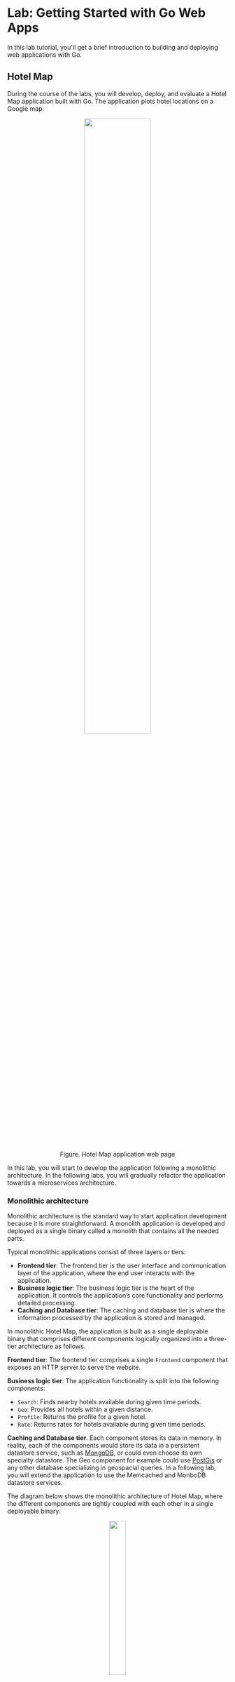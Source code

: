 # Lab: Getting Started with Go Web Apps

In this lab tutorial, you'll get a brief introduction to building and deploying web applications with Go.

## Hotel Map

During the course of the labs, you will develop, deploy, and evaluate a Hotel Map application built with Go. The application plots hotel locations on a Google map:

<figure>
  <p align="center"><img src="figures/hotel-map.png" width="60%"></p>
  <figcaption><p align="center">Figure. Hotel Map application web page</p></figcaption>
</figure>

In this lab, you will start to develop the application following a monolithic architecture. In the following labs, you will gradually refactor the application towards a microservices architecture.

### Monolithic architecture 

Monolithic architecture is the standard way to start application development because it is more straightforward. A monolith application is developed and deployed as a single binary called a monolith that contains all the needed parts.

Typical monolithic applications consist of three layers or tiers: 
- **Frontend tier**: The frontend tier is the user interface and communication layer of the application, where the end user interacts with the application.
- **Business logic tier**: The business logic tier is the heart of the application. It controls the application’s core functionality and performs detailed processing. 
- **Caching and Database tier**: The caching and database tier is where the information processed by the application is stored and managed. 

In monolithic Hotel Map, the application is built as a single deployable binary that comprises different components logically organized into a three-tier architecture as follows.

**Frontend tier**: The frontend tier comprises a single `Frontend` component that exposes an HTTP server to serve the website. 

**Business logic tier**: The application functionality is split into the following components:
- `Search`: Finds nearby hotels available during given time periods.
- `Geo`: Provides all hotels within a given distance.
- `Profile`: Returns the profile for a given hotel.
- `Rate`: Returns rates for hotels available during given time periods.

**Caching and Database tier**. Each component stores its data in memory. In reality, each of the components would store its data in a persistent datastore service, such as [MongoDB](https://www.mongodb.com/), or could even choose its own specialty datastore. The Geo component for example could use [PostGis](https://postgis.net/) or any other database specializing in geospacial queries. In a following lab, you will extend the application to use the Memcached and MonboDB datastore services. 

The diagram below shows the monolithic architecture of Hotel Map, where the different components are tightly coupled with each other in a single deployable binary.

<figure>
  <p align="center"><img src="figures/app-structure-monolith.png" width="30%"></p>
  <figcaption><p align="center">Figure. Hotel Map monolithic architecture.  </p></figcaption>
</figure>

The diagram below shows the above components logically organized into three tiers. The diagram shows the interactions between the different components, with the dotted arrows showing local function calls between components.

<figure>
  <p align="center"><img src="figures/app-structure-monolith-three-tiers.png" width="60%"></p>
  <figcaption><p align="center">Figure. Hotel Map monolithic architecture logically organized into three tiers.  </p></figcaption>
</figure>


### Microservices architecture

Microservices are small services that comply with the single responsibility principle (SRP), and they can therefore be scaled and deployed independently. Each service is focused only on one functionality. 

The diagram below shows the microservices architecture of Hotel Map, where each each component runs as a separate microservice. The diagram shows the different microservices logically organized into a three-tier architecture. The diagram also shows the interactions between the different microservices, with the solid arrows showing network communication between microservices.

<figure>
  <p align="center"><img src="figures/app-structure-microservices.png" width="60%"></p>
  <figcaption><p align="center">Figure. Hotel Map microservices architecture logically organized into three tiers.</p></figcaption>
</figure>

## Introducing the net/http Package

Go is fantastic for building web applications of all shapes and sizes. This is partly due to the fantastic work that has been put into making the standard library clean, consistent, and easy to use.

Perhaps one of the most important packages for any budding Go web developer is the `net/http` package. This package allows you to build HTTP servers in Go with its powerful compositional constructs. Before we start coding, let's do an extremely quick overview of HTTP.

### HTTP Basics

When we talk about building web applications, we usually mean that we are building HTTP servers. HTTP is a protocol that was originally designed to transport HTML documents from a server to a client web browser. Today, HTTP is used to transport a whole lot more than HTML.

<figure>
  <p align="center"><img src="figures/http_diagram.png" width="60%"></p>
  <figcaption><p align="center">Figure. HTTP request/response</p></figcaption>
</figure>

The important thing to notice in this diagram is the two points of interaction between the *Server* and the *Browser*. The Browser makes an HTTP request with some information, the Server then processes that request and returns a Response.

This pattern of request-response is one of the key focal points in building web applications in Go. In fact, the `net/http` package's most important piece is the `http.Handler` Interface.

### The http.Handler Interface

As you become more familiar with Go, you will notice how much of an impact interfaces make in the design of your programs. The `net/http` interface encapsulates the request-response pattern in one method:

```
type Handler interface {
    ServeHTTP(ResponseWriter, *Request)
}
```

Implementors of this interface are expected to inspect and process data coming from the `http.Request` object and write out a response to the `http.ResponseWriter` object.

The `http.ResponseWriter` interface looks like this:

```
type ResponseWriter interface {
    Header() Header
    Write([]byte) (int, error)
    WriteHeader(int)
}
```

### Composing Web Services

Because much of the `net/http` package is built off of well defined interface types, we can (and are expected to) build our web applications with composition in mind. Each `http.Handler` implementation can be thought of as its own web server.


### Hello world HTTP server example

Here's a full working example of a simple web server:

Create a `hello.go` with our typical go boilerplate and add the following code:

```
package main

import (
    "fmt"
    "log"
    "net/http"
)

func main() {
    http.HandleFunc("/", handler)
    log.Fatal(http.ListenAndServe(":8080", nil))
}

func handler(w http.ResponseWriter, r *http.Request) {
    fmt.Fprintf(w, "Hello, %s!", r.URL.Path[1:])
}
```

The main function begins with a call to `http.HandleFunc`, which tells the http package to handle all requests to the web root (`"/"`) with handler.

It then calls `http.ListenAndServe`, specifying that it should listen on port 8080 on any interface (`":8080"`). (Don't worry about its second parameter, nil, for now.) This function will block until the program is terminated.

`ListenAndServe` always returns an error, since it only returns when an unexpected error occurs. In order to log that error we wrap the function call with log.Fatal.

The function handler is of the type `http.HandlerFunc`. It takes an `http.ResponseWriter` and an `http.Request` as its arguments.

An `http.ResponseWriter` value assembles the HTTP server's response; by writing to it, we send data to the HTTP client.

An `http.Request` is a data structure that represents the client HTTP request. r.URL.Path is the path component of the request URL. The trailing `[1:]` means "create a sub-slice of Path from the 1st character to the end." This drops the leading "/" from the path name.

Let's build and run our hello web program:

```
go build
./hello
```

If you visit the URL:

```
http://localhost:8080/world
```

the program would present a page containing:

```
Hello, world!
```

## Creating the Hotel Map Web App

Now that we are done going over the basics of HTTP, let's create the Hotel Map web application in Go. We already provide you with a partial implementation, which you will complete over the course of this tutorial.

Please change your working directory to the directory that contains the partial implementation
like so:

```
$ cd labs/05-hotelapp/hotelapp
```

The application directory structure follows the [Standard Go Project Layout](https://github.com/golang-standards/project-layout). It's not an official standard defined by the core Go dev team; however, it is a set of common historical and emerging project layout patterns in the Go ecosystem. 
- `/cmd`: Contains the main application for this project. The directory name for each application matches the name of the executable we want to have. In our case, the directory name is `mono` (for monolith).
- `/internal`: Contains the private application and library code. This is the code you don't want others importing in their applications or libraries. In our case, the directory contains the code of the five components. 
- `/pkg`: Contains library code that's ok to use by external applications
- `/test`: Contains additional external test apps and test data. In our case, the directory contains the hotep map data.
- `/tools`: Contains supporting tools for the project. 

### HTML Form

For starters, we will need a basic HTML form for plotting the hotel locations on an OpenLayers Map. 

Put this HTML into a file named `index.html` in the "public" folder of our application: ```internal/frontend/static/index.html```

```html
<!DOCTYPE html>
<html lang="en">
<head>
  <meta charset="UTF-8">
  <meta name="viewport" content="width=device-width, initial-scale=1.0">
  <title>Hotels</title>
  <link rel="stylesheet" href="https://cdn.jsdelivr.net/gh/openlayers/openlayers.github.io@master/en/v6.2.1/css/ol.css" type="text/css">
  <style>
    #map {
      width: 100%;
      height: 400px;
    }
    .tooltip {
      position: absolute;
      background-color: rgba(255, 255, 255, 0.8);
      padding: 4px;
      border-radius: 4px;
      box-shadow: 0 2px 4px rgba(0, 0, 0, 0.1);
      pointer-events: none;
      width: 200px; /* Set the width as needed */
    }    
  </style>
</head>
<body>
  <div id="map"></div>

  <div id="tooltip" class="tooltip"></div>

  <script src="https://cdn.jsdelivr.net/gh/openlayers/openlayers.github.io@master/en/v6.2.1/build/ol.js"></script>
  <script>
    // Calculate the center of the area to zoom into
    // using San Francisco center coordinates
    var centerCoordinates = [-122.4005,37.7854]; 
    var center = ol.proj.fromLonLat(centerCoordinates);

    // Create a vector source with a URL to the GeoJSON file containing points
    var vectorSource = new ol.source.Vector({
      url: "/hotels?inDate=2015-04-09&outDate=2015-04-10&lat=37.7749&lon=-122.4194",
      format: new ol.format.GeoJSON(),
    });

    // Define the style for the points (red color)
    var style = new ol.style.Style({
      image: new ol.style.Circle({
        radius: 6,
        fill: new ol.style.Fill({ color: 'red' }),
        stroke: new ol.style.Stroke({ color: 'white', width: 2 }),
      }),
    });

    // Create a vector layer
    var vectorLayer = new ol.layer.Vector({
      source: vectorSource,
      style: style
    });

    // Create a map
    var map = new ol.Map({
      target: 'map',
      layers: [
        new ol.layer.Tile({
          source: new ol.source.OSM(),
        }),
        vectorLayer,
      ],
      view: new ol.View({
        center: center, // Center the map at the equator and prime meridian
        zoom: 12, // Initial zoom level
      }),
    });

    // Add a tooltip overlay
    var tooltip = new ol.Overlay({
      element: document.getElementById('tooltip'),
      offset: [10, 0],
      positioning: 'bottom-left',
    });
    map.addOverlay(tooltip);

    // Show tooltip on pointer move
    map.on('pointermove', function (event) {
      var feature = map.forEachFeatureAtPixel(event.pixel, function (feature) {
        return feature;
      });
      if (feature) {
        var properties = feature.getProperties();
        var content = properties['name'] + '<br>';
        content += properties['phone_number'] + '<br>';
        tooltip.setPosition(event.coordinate);
        tooltip.getElement().innerHTML = content;        
        tooltip.getElement().style.display = 'block';
      } else {
        tooltip.getElement().style.display = 'none';
      }
    });

    // Hide tooltip on map click
    map.on('click', function () {
      tooltip.getElement().style.display = 'none';
    });    
  </script>
</body>
</html>
```

This HTML document uses the Google Maps JavaScript API to display a map centered on San Francisco, CA and plot on that map available hotels. The HTML constructs a `Map` object and uses the `loadGeoJSON()` method, which takes a URL to a GeoJSON file, to load geospatial data into the map data layer.
GeoJSON is a common standard for sharing geospatial data on the internet.
The URL points to the `/hotel` API method of the Hotel Map service, which returns a GeoJSON document that encodes the locations of available hotels in a given time period.
https://developers.google.com/maps/documentation/javascript/datalayer

### The "/hotels" route

You will now implement the code to handle the `/hotels` route and serve the public index.html file.

In internal/frontend/frontend.go, fill in the `Run` function so that it looks like the following:

```
func (s *Frontend) Run() error {
  mux := http.NewServeMux()
  mux.Handle("/", http.FileServer(http.Dir("internal/frontend/static")))
  mux.Handle("/hotels", http.HandlerFunc(s.searchHandler))

  log.Printf("Start Frontend server. Addr: %s:%d\n", s.addr, s.port)
  return http.ListenAndServe(fmt.Sprintf(":%d", s.port), mux)
}
```

This code is very similar to the simple hello world web server you implemented above. In this code, we are using the `mux.Handle` method to define some simple routing for our application. It is important to note that calling `mux.Handle` on the "/" pattern will act as a catch-all route, so we define that route last. 
The `http.FileServer` function builds an `http.Handler` that will serve an entire directory of files and figure out which file to serve based on the request path. We told the FileServer to serve the application "public" folder specifying the path relative to the current working directory with `http.Dir("internal/frontend/static")`.
Finally, it calls `http.ListenAndServe` to start the server, specifying that the server should listen on a given `port`.

Next, you will implement the searchHandler. In internal/frontend/frontend.go, fill in the `searchHandler` function so that it looks like the following:

```go
func (s *Frontend) searchHandler(w http.ResponseWriter, r *http.Request) {
	w.Header().Set("Access-Control-Allow-Origin", "*")

	// in/out dates from query params
	inDate, outDate := r.URL.Query().Get("inDate"), r.URL.Query().Get("outDate")
	if inDate == "" || outDate == "" {
		http.Error(w, "Please specify inDate/outDate params", http.StatusBadRequest)
		return
	}

	// lan/lon from query params
	sLat, sLon := r.URL.Query().Get("lat"), r.URL.Query().Get("lon")
	if sLat == "" || sLon == "" {
		http.Error(w, "Please specify location params", http.StatusBadRequest)
		return
	}

	Lat, _ := strconv.ParseFloat(sLat, 32)
	lat := float32(Lat)
	Lon, _ := strconv.ParseFloat(sLon, 32)
	lon := float32(Lon)

	log.Infof("searchHandler [lat: %v, lon: %v, inDate: %v, outDate: %v]", lat, lon, inDate, outDate)
	// search for best hotels
	searchResp, err := s.search.Nearby(&search.NearbyRequest{
		Lat:     lat,
		Lon:     lon,
		InDate:  inDate,
		OutDate: outDate,
	})
	if err != nil {
		http.Error(w, err.Error(), http.StatusInternalServerError)
		return
	}

	// grab locale from query params or default to en
	locale := r.URL.Query().Get("locale")
	if locale == "" {
		locale = "en"
	}

	// hotel profiles
	profileResp, err := s.profile.GetProfiles(&profile.Request{
		HotelIds: searchResp.HotelIds,
		Locale:   locale,
	})
	if err != nil {
		log.Error("SearchHandler GetProfiles failed")
		http.Error(w, err.Error(), http.StatusInternalServerError)
		return
	}

	json.NewEncoder(w).Encode(geoJSONResponse(profileResp.Hotels))
}
```

Let's break it down into smaller pieces to get a better idea of what is going on.

The `searchHandler` function handler implements the standard `http.HandlerFunc` interface. It takes an `http.ResponseWriter` and an `http.Request` as its arguments. An `http.ResponseWriter` value assembles the HTTP server's response; by writing to it, we send data to the HTTP client. An `http.Request` is a data structure that represents the client HTTP request. 

```go
func (s *Frontend) searchHandler(w http.ResponseWriter, r *http.Request)
```

It is very common to get input from the `http.Request` object that the `http.HandlerFunc` receives as an argument. Some examples of input are the r.Header, r.Body, and r.URL members. In our case, we use the `r.URL` to extract certain predefined query parameters from the request URL in order to read the values.

We then use the rest of the web app components to find nearby hotels and construct a response that includes the profiles of those hotels. We use a helper function `geoJSONResponse` to encode the locations of the hotels into a GeoJSON document. We finalize the request by writing it out to our `http.ResponseWriter`. Notice that we don't explicitly send a response code. If we write out to the response without a code, the `net/http` package will assume that the response is a `200` OK. This means that if something did happen to go wrong, we should set the response code via the `w.WriteHeader()` method or `http.Error` method.

And that is all you need to be able to generate a service in Go. It is a surprisingly small amount of code for the amount of heavy lifting it does. 

## Building 

Having completed the implementation of our Hotel Map app, we are now ready to build and run our app. For this lab tutorial, we will do a single node deployment. 

Build the Hotel Map service:

```
$ go mod init github.com/ucy-coast/hotel-app
$ go mod tidy
$ go build -tags memdb ./cmd/...
```

Run the Hotel Map application:

```
$ ./mono
```

## Testing

Test the Hotel Map by visiting the URL: 

```
http://<node0-public>:8080
```

where you replace `<node0-public>` with the public DNS of `node0`, which you can get from the CloudLab dashboard.

The application should present a web page that plots hotel locations on a Google map:

<figure>
  <p align="center"><img src="figures/hotel-map.png" width="60%"></p>
  <figcaption><p align="center">Figure. Hotel Map application web page</p></figcaption>
</figure>

As another test, you can try sending a search query directly to the web application:

```
http://<node0-public>:8080/hotels?inDate=2015-04-09&outDate=2015-04-10&lat=37.7749&lon=-122.4194
```

The web application should respond with a JSON document that lists the hotels available during the given time period.

```json
{"features":[{"geometry":{"coordinates":[-122.4005,37.7854],"type":"Point"},"id":"2","properties":{"name":"W San Francisco","phone_number":"(415) 777-5300"},"type":"Feature"},{"geometry":{"coordinates":[-122.4112,37.7867],"type":"Point"},"id":"1","properties":{"name":"Clift Hotel","phone_number":"(415) 775-4700"},"type":"Feature"},{"geometry":{"coordinates":[-122.4071,37.7834],"type":"Point"},"id":"3","properties":{"name":"Hotel Zetta","phone_number":"(415) 543-8555"},"type":"Feature"}],"type":"FeatureCollection"}
```

## Benchmarking

Having established that our web app is running correctly, we will now evaluate its performance using a synthetic workload. We will use a workload generator based on the [wrk2](https://github.com/giltene/wrk2) HTTP benchmarking tool.

The workload generator is an open-loop load generator; requests are sent out according to the schedule no matter what.

Let's build our workload generator. Open another terminal session to `node0`, change into the web app root directory, and run the following commands to build the benchmarking tool:

```
$ sudo apt-get install -y luarocks
$ sudo luarocks install luasocket
```

```
$ cd wrk2
$ make
```

```
./wrk -t2 -c100 -d30s -R2000 -L -s ./scripts/hotel-reservation/mixed-workload_type_1.lua http://127.0.0.1:8080
```

This runs a benchmark for 30 seconds, using 2 threads, keeping 100 HTTP connections open, and a constant throughput of 2000 requests per second (total, across all connections combined).

Output:

```
Running 30s test @ http://127.0.0.1:8080/index.html
  2 threads and 100 connections
  Thread calibration: mean lat.: 0.188ms, rate sampling interval: 10ms
  Thread calibration: mean lat.: 0.188ms, rate sampling interval: 10ms
  Thread Stats   Avg      Stdev     99%   +/- Stdev
    Latency   189.65us   80.56us 319.00us   72.88%
    Req/Sec     1.04k    83.30     1.22k    81.84%
  59896 requests in 30.00s, 5.94MB read
Requests/sec:   1996.57
Transfer/sec:    202.78KB
```

